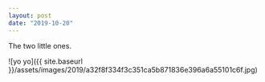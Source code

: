 ```yaml
---
layout: post
date: "2019-10-20"
---
```


The two little ones.

![yo yo]({{ site.baseurl }}/assets/images/2019/a32f8f334f3c351ca5b871836e396a6a55101c6f.jpg)
